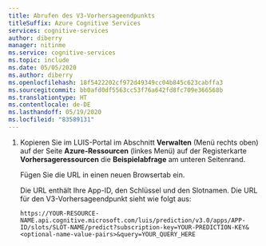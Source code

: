 ```yaml
---
title: Abrufen des V3-Vorhersageendpunkts
titleSuffix: Azure Cognitive Services
services: cognitive-services
author: diberry
manager: nitinme
ms.service: cognitive-services
ms.topic: include
ms.date: 05/05/2020
ms.author: diberry
ms.openlocfilehash: 18f5422202cf972d49349cc04b845c623cabffa3
ms.sourcegitcommit: bb0afd0df5563cc53f76a642fd8fc709e366568b
ms.translationtype: HT
ms.contentlocale: de-DE
ms.lasthandoff: 05/19/2020
ms.locfileid: "83589131"
---
```

1. Kopieren Sie im LUIS-Portal im Abschnitt **Verwalten** (Menü rechts oben) auf der Seite **Azure-Ressourcen** (linkes Menü) auf der Registerkarte **Vorhersageressourcen** die **Beispielabfrage** am unteren Seitenrand.

    Fügen Sie die URL in einen neuen Browsertab ein.

    Die URL enthält Ihre App-ID, den Schlüssel und den Slotnamen. Die URL für den V3-Vorhersageendpunkt sieht wie folgt aus:

    `https://YOUR-RESOURCE-NAME.api.cognitive.microsoft.com/luis/prediction/v3.0/apps/APP-ID/slots/SLOT-NAME/predict?subscription-key=YOUR-PREDICTION-KEY&<optional-name-value-pairs>&query=YOUR_QUERY_HERE`

